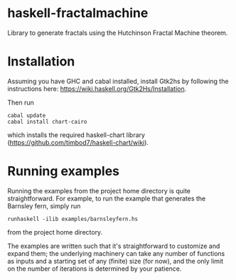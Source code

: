 # haskell-fractalmachine

Library to generate fractals using the Hutchinson Fractal Machine theorem.

# Installation

Assuming you have GHC and cabal installed, install Gtk2hs by following the instructions here: https://wiki.haskell.org/Gtk2Hs/Installation.

Then run
```
cabal update
cabal install chart-cairo
```
which installs the required haskell-chart library (https://github.com/timbod7/haskell-chart/wiki).

# Running examples

Running the examples from the project home directory is quite straightforward. For example, to run the example that generates the Barnsley fern, simply run
```
runhaskell -ilib examples/barnsleyfern.hs
```
from the project home directory.

The examples are written such that it's straightforward to customize and expand them; the underlying machinery can take any number of functions as inputs and a starting set of any (finite) size (for now), and the only limit on the number of iterations is determined by your patience.
